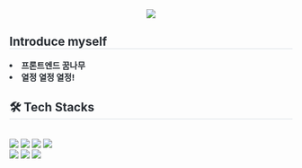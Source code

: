 <div align= "center">
    <img src="https://capsule-render.vercel.app/api?type=waving&color=0:3481fe,100:56a8f5&height=180&text=Hi%20Welcome,%20I'm%20SJ%20KIM&animation=twinkling&fontColor=4b495a&fontSize=60" />
    </div>
    <div style="text-align: left;"> 
    <h2 style="border-bottom: 1px solid #d8dee4; color: #282d33;"> Introduce myself </h2>  
    <div style="font-weight: 700; font-size: 15px; text-align: left; color: #282d33;"> <li> 프론트엔드 꿈나무</li><li> 열정 열정 열정! </div> 
    </div>
    <div style="text-align: left;">
    <h2 style="border-bottom: 1px solid #d8dee4; color: #282d33;"> 🛠️ Tech Stacks </h2> <br> 
    <div style="margin: ; text-align: left;" "text-align: left;"> 
          <img src="https://img.shields.io/badge/React-61DAFB?style=flat-square&logo=React&logoColor=white">
          <img src="https://img.shields.io/badge/Javascript-F7DF1E?style=flat-square&logo=Javascript&logoColor=white">
          <img src="https://img.shields.io/badge/HTML5-E34F26?style=flat-square&logo=HTML5&logoColor=white">
          <img src="https://img.shields.io/badge/css-1572B6?style=flat-square&logo=css3&logoColor=white">
          <br/>
        <img src="https://img.shields.io/badge/Github-181717?style=flat-square&logo=Github&logoColor=white">
        <img src="https://img.shields.io/badge/C-A8B9CC?style=flat-square&logo=C&logoColor=white">
        <img src="https://img.shields.io/badge/Java-007396?style=flat-square&logo=Java&logoColor=white">
          </div>
    </div>
    
